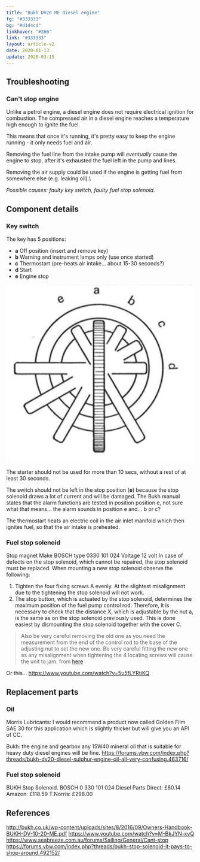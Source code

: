 ```yaml
---
title: "Bukh DV20 ME diesel engine"
fg: "#333333"
bg: "#d1d4cd"
linkhover: "#366"
link: "#333333"
layout: article-v2
date: 2020-01-13
update: 2020-03-15
---
```

## Troubleshooting
### Can't stop engine
Unlike a petrol engine, a diesel engine does not require electrical ignition for combustion. The compressed air in a diesel engine reaches a temperature high enough to ignite the fuel.

This means that once it's running, it's pretty easy to keep the engine running - it only needs fuel and air.

Removing the fuel line from the intake pump will *eventually* cause the engine to stop, after it's exhausted the fuel left in the pump and lines.

Removing the air supply could be used if the engine is getting fuel from somewhere else (e.g. leaking oil).\

*Possible causes: faulty key switch, faulty fuel stop solenoid.*

## Component details
### Key switch
The key has 5 positions:
+ **a** Off position (insert and remove key)
+ **b** Warning and instrument lamps only (use once started)
+ **c** Thermostart (pre-heats air intake... about 15-30 seconds?)
+ **d** Start
+ **e** Engine stop

![Diagram of key positions](/assets/images/bukh-key-switch.png)

The starter should not be used for more than 10 secs, without a rest of at least 30 seconds.

The switch should not be left in the stop position (**e**) because the stop solenoid draws a lot of current and will be damaged. The Bukh manual states that the alarm functions are tested in position position e, not sure what that means... the alarm sounds in position e and... b or c?

The thermostart heats an electric coil in the air inlet manifold which then ignites fuel, so that the air intake is preheated.

### Fuel stop solenoid

Stop magnet
Make BOSCH type 0330 101 024
Voltage 12 volt
In case of defects on the stop solenoid, which cannot be repaired, the stop solenoid must be replaced. When mounting a new stop solenoid observe the following:
1. Tighten the four fixing screws A evenly. At the slightest misalignment due to the tightening the stop solenoid will not work.
2. The stop button, which is actuated by the stop solenoid, determines the maximum position of the fuel pump control rod. Therefore, it is necessary to check that the distance X, which is adjustable by the nut a, is the same as
on the stop solenoid previously used.
This is done easiest by dismounting the stop solenoid together with the cover C.

>Also be very careful removing the old one as you need the measurement from the end of the control rod to the base of the adjusting nut to set the new one. Be very careful fitting the new one as any misalignment when tightening the 4 locating screws will cause the unit to jam. from [here](https://forums.ybw.com/index.php?threads/bukh-solenoid.331375/)

Or this...
https://www.youtube.com/watch?v=5u5fLYRtiKQ

## Replacement parts

### Oil
Morris Lubricants: I would recommend a product now called Golden Film SAE 30 for this application which is slightly thicker but will give you an API of CC.

Bukh: the engine and gearbox any 15W40 mineral oil that is suitable for heavy duty diesel engines will be fine.
https://forums.ybw.com/index.php?threads/bukh-dv20-diesel-sulphur-engine-oil-all-very-confusing.463716/

### Fuel stop solenoid
BUKH Stop Solenoid. BOSCH 0 330 101 024
Diesel Parts Direct: £80.14
Amazon: £118.59
T.Norris: £298.00

## References
http://bukh.co.uk/wp-content/uploads/sites/8/2016/09/Owners-Handbook-BUKH-DV-10-20-ME.pdf
https://www.youtube.com/watch?v=M-BkJYN-xvQ
https://www.seabreeze.com.au/forums/Sailing/General/Cant-stop
https://forums.ybw.com/index.php?threads/bukh-stop-solenoid-it-pays-to-shop-around.492152/
